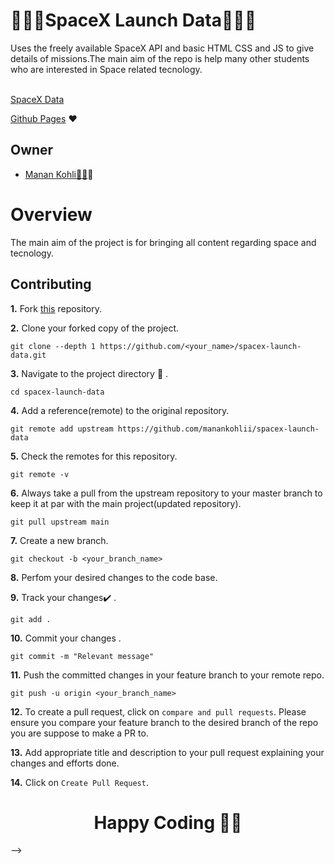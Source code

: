 # 🚀🚀🚀SpaceX Launch Data🚀🚀🚀
Uses the freely available SpaceX API and basic HTML CSS and JS to give details of missions.The main aim of the repo is help many other students who are interested in 
Space related tecnology. <br><br>

[SpaceX Data](http://spacexlaunchdata.herokuapp.com)


[Github Pages](https://github.com/manankohlii/spacex-launch-data/commits?author=manankohlii) ❤️

## Owner

* [Manan Kohli👨‍💻](https://github.com/manankohlii)✨

# Overview

The main aim of the project is for bringing all content regarding space and tecnology.

## Contributing

**1.**  Fork [this](https://github.com/manankohlii/spacex-launch-data) repository.

**2.**  Clone your forked copy of the project.

```
git clone --depth 1 https://github.com/<your_name>/spacex-launch-data.git
```

**3.** Navigate to the project directory :file_folder: .

```
cd spacex-launch-data

```

**4.** Add a reference(remote) to the original repository.

```
git remote add upstream https://github.com/manankohlii/spacex-launch-data
```

**5.** Check the remotes for this repository.
```
git remote -v
```

**6.** Always take a pull from the upstream repository to your master branch to keep it at par with the main project(updated repository).

```
git pull upstream main
```

**7.** Create a new branch.

```
git checkout -b <your_branch_name>
```

**8.** Perfom your desired changes to the code base.


**9.** Track your changes:heavy_check_mark: .

```
git add . 
```

**10.** Commit your changes .

```
git commit -m "Relevant message"
```

**11.** Push the committed changes in your feature branch to your remote repo.
```
git push -u origin <your_branch_name>
```

**12.** To create a pull request, click on `compare and pull requests`. Please ensure you compare your feature branch to the desired branch of the repo you are suppose to make a PR to.


**13.** Add appropriate title and description to your pull request explaining your changes and efforts done.


**14.** Click on `Create Pull Request`.

<h1 align=center>Happy Coding 👨‍💻 </h1> -->
